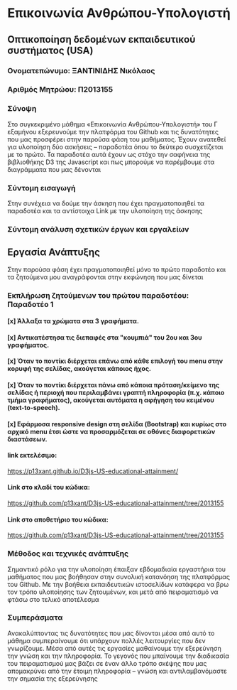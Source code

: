 # Επικοινωνία Ανθρώπου-Υπολογιστή
## Οπτικοποίηση δεδομένων εκπαιδευτικού συστήματος (USA)
### Ονοματεπώνυμο: ΞΑΝΤΙΝΙΔΗΣ Νικόλαος
### Αριθμός Μητρώου: Π2013155
### Σύνοψη

Στο συγκεκριμένο μάθημα «Επικοινωνία Ανθρώπου-Υπολογιστή» του Γ εξαμήνου  εξερευνούμε την πλατφόρμα του Github και τις δυνατότητες που μας προσφέρει στην παρούσα φάση του μαθήματος. Έχουν ανατεθεί  για υλοποίηση δύο ασκήσεις – παραδοτέα όπου το δεύτερο συσχετίζεται με το πρώτο. Τα παραδοτέα αυτά έχουν ως στόχο την σαφήνεια της βιβλιοθήκης D3 της Javascript και πως μπορούμε να παρέμβουμε στα διαγράμματα που μας δένονται

### Σύντομη εισαγωγή
Στην συνέχεια να δούμε την άσκηση  που έχει πραγματοποιηθεί τα παραδοτέα και τα αντίστοιχα  Link με την υλοποίηση της άσκησης 

### Σύντομη ανάλυση σχετικών έργων και εργαλείων 
## Εργασία Ανάπτυξης
Στην παρούσα φάση έχει πραγματοποιηθεί  μόνο το πρώτο παραδοτέο και τα ζητούμενα μου αναγράφονται στην εκφώνηση που μας δίνεται 
### Εκπλήρωση ζητούμενων του πρώτου παραδοτέου: Παραδοτέο 1

#### [x] Άλλαξα τα χρώματα στα 3 γραφήματα.
#### [x] Αντικατέστησα τις διεπαφές στα "κουμπιά" του 2ου και 3ου γραφήματος.
#### [x] Όταν το ποντίκι διέρχεται επάνω από κάθε επιλογή του menu στην κορυφή της σελίδας, ακούγεται κάποιος ήχος.
#### [x] Όταν το ποντίκι διέρχεται πάνω από κάποια πρόταση/κείμενο της σελίδας ή περιοχή που περιλαμβάνει γραπτή πληροφορία (π.χ. κάποιο τμήμα γραφήματος), ακούγεται αυτόματα η αφήγηση του κειμένου (text-to-speech).
#### [x] Εφάρμοσα responsive design στη σελίδα (Bootstrap) και κυρίως στο αρχικό menu έτσι ώστε να προσαρμόζεται σε οθόνες διαφορετικών διαστάσεων.
#### link εκτελέσιμο:
https://p13xant.github.io/D3js-US-educational-attainment/
#### Link στο κλαδί του κώδικα:
https://github.com/p13xant/D3js-US-educational-attainment/tree/2013155
#### Link στο αποθετήριο του κώδικα:
https://github.com/p13xant/D3js-US-educational-attainment/tree/2013155


### Μέθοδος και τεχνικές ανάπτυξης
Σημαντικό ρόλο για την υλοποίηση έπαιξαν εβδομαδιαία εργαστήρια του μαθήματος που μας βοήθησαν στην συνολική κατανόηση της πλατφόρμας του Github. Με την βοήθεια  εκπαιδευτικών ιστοσελίδων κατάφερα να βρω τον τρόπο υλοποίησης των ζητουμένων, και μετά από πειραματισμό να φτάσω στο τελικό αποτέλεσμα 

### Συμπεράσματα
Ανακαλύπτοντας τις δυνατότητες που μας δίνονται μέσα από αυτό το μάθημα συμπεραίνουμε ότι υπάρχουν πολλές λειτουργίες που δεν γνωρίζουμε. Μέσα από αυτές τις εργασίες μαθαίνουμε την εξερεύνηση την γνώση και την πληροφορία. Το γεγονός που μπαίνουμε την διαδικασία του πειραματισμού μας βάζει σε έναν άλλο τρόπο σκέψης που μας απομακρύνει από την έτοιμη πληροφορία – γνώση και αντιλαμβανόμαστε την σημασία της εξερεύνησης 
